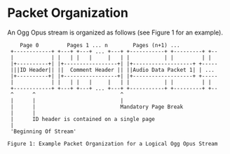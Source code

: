 # Packet Organization
An Ogg Opus stream is organized as follows (see Figure 1 for an
   example).

        Page 0         Pages 1 ... n        Pages (n+1) ...
     +------------+ +---+ +---+ ... +---+ +-----------+ +---------+ +--
     |            | |   | |   |     |   | |           | |         | |
     |+----------+| |+-----------------+| |+-------------------+ +-----
     |||ID Header|| ||  Comment Header || ||Audio Data Packet 1| | ...
     |+----------+| |+-----------------+| |+-------------------+ +-----
     |            | |   | |   |     |   | |           | |         | |
     +------------+ +---+ +---+ ... +---+ +-----------+ +---------+ +--
     ^      ^                           ^
     |      |                           |
     |      |                           Mandatory Page Break
     |      |
     |      ID header is contained on a single page
     |
     'Beginning Of Stream'

    Figure 1: Example Packet Organization for a Logical Ogg Opus Stream
